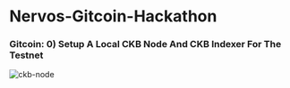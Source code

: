 # Nervos-Gitcoin-Hackathon

### Gitcoin: 0) Setup A Local CKB Node And CKB Indexer For The Testnet

![ckb-node](https://user-images.githubusercontent.com/67913214/128776749-bef67de1-71cc-44c5-bcac-3b171b896b89.png)






